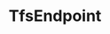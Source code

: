 ---
optionsClassName: TfsEndpointOptions
optionsClassFullName: MigrationTools.Endpoints.TfsEndpointOptions
configurationSamples:
- name: defaults
  description: 
  code: >-
    {
      "MigrationTools": {
        "Endpoints": {
          "#KEY#": {
            "TfsEndpoint": {
              "AllowCrossProjectLinking": "False",
              "Authentication": {
                "AccessToken": "",
                "AuthenticationMode": "AccessToken",
                "NetworkCredentials": {
                  "Domain": "",
                  "Password": "",
                  "UserName": ""
                }
              },
              "AuthenticationMode": "AccessToken",
              "Collection": "",
              "EndpointType": "TfsTeamProjectEndpoint",
              "LanguageMaps": {
                "AreaPath": "Area",
                "IterationPath": "Iteration"
              },
              "Project": ""
            }
          }
        }
      }
    }
  sampleFor: MigrationTools.Endpoints.TfsEndpointOptions
- name: sample
  description: 
  code: >-
    {
      "MigrationTools": {
        "Endpoints": {
          "#KEY#": {
            "TfsEndpoint": {
              "AllowCrossProjectLinking": "False",
              "Authentication": {
                "AccessToken": "jklsadhjksahfkjsdhjksahsadjhksadhsad",
                "AuthenticationMode": "AccessToken",
                "NetworkCredentials": {
                  "Domain": "",
                  "Password": "",
                  "UserName": ""
                }
              },
              "Collection": "https://dev.azure.com/nkdagility-preview/",
              "EndpointType": "TfsTeamProjectEndpoint",
              "LanguageMaps": {
                "AreaPath": "Area",
                "IterationPath": "Iteration"
              },
              "Project": "migrationSource1"
            }
          }
        }
      }
    }
  sampleFor: MigrationTools.Endpoints.TfsEndpointOptions
- name: classic
  description: 
  code: >-
    {
      "$type": "TfsEndpointOptions",
      "Collection": "https://dev.azure.com/nkdagility-preview/",
      "Project": "migrationSource1",
      "Authentication": {
        "AuthenticationMode": "AccessToken",
        "NetworkCredentials": {
          "Domain": "",
          "UserName": "",
          "Password": "** removed as a secret ***"
        },
        "AccessToken": "** removed as a secret ***"
      },
      "ReflectedWorkItemIdField": null,
      "AllowCrossProjectLinking": false,
      "LanguageMaps": {
        "AreaPath": "Area",
        "IterationPath": "Iteration"
      },
      "EndpointEnrichers": null
    }
  sampleFor: MigrationTools.Endpoints.TfsEndpointOptions
description: missng XML code comments
className: TfsEndpoint
typeName: Endpoints
architecture: 
options:
- parameterName: AllowCrossProjectLinking
  type: Boolean
  description: missng XML code comments
  defaultValue: missng XML code comments
- parameterName: Authentication
  type: TfsAuthenticationOptions
  description: missng XML code comments
  defaultValue: missng XML code comments
- parameterName: Collection
  type: Uri
  description: missng XML code comments
  defaultValue: missng XML code comments
- parameterName: EndpointEnrichers
  type: List
  description: missng XML code comments
  defaultValue: missng XML code comments
- parameterName: LanguageMaps
  type: TfsLanguageMapOptions
  description: missng XML code comments
  defaultValue: missng XML code comments
- parameterName: Project
  type: String
  description: missng XML code comments
  defaultValue: missng XML code comments
- parameterName: ReflectedWorkItemIdField
  type: String
  description: missng XML code comments
  defaultValue: missng XML code comments
status: missng XML code comments
processingTarget: missng XML code comments
classFile: /src/MigrationTools.Clients.TfsObjectModel/EndPoints/TfsEndpoint.cs
optionsClassFile: /src/MigrationTools.Clients.TfsObjectModel/EndPoints/TfsEndpointOptions.cs

redirectFrom:
- /Reference/Endpoints/TfsEndpointOptions/
layout: reference
toc: true
permalink: /Reference/Endpoints/TfsEndpoint/
title: TfsEndpoint
categories:
- Endpoints
- 
topics:
- topic: notes
  path: /docs/Reference/Endpoints/TfsEndpoint-notes.md
  exists: false
  markdown: ''
- topic: introduction
  path: /docs/Reference/Endpoints/TfsEndpoint-introduction.md
  exists: false
  markdown: ''

---